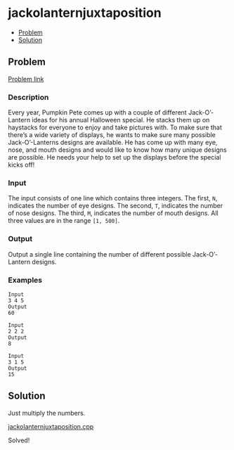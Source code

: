 # jackolanternjuxtaposition
- [Problem](#problem)
- [Solution](#jackolanternjuxtaposition.cpp)

## Problem
[Problem link](https://open.kattis.com/problems/jackolanternjuxtaposition)

### Description
Every year, Pumpkin Pete comes up with a couple of different Jack-O’-Lantern ideas for his annual Halloween special. He stacks them up on haystacks for everyone to enjoy and take pictures with. To make sure that there’s a wide variety of displays, he wants to make sure many possible Jack-O’-Lanterns designs are available. He has come up with many eye, nose, and mouth designs and would like to know how many unique designs are possible. He needs your help to set up the displays before the special kicks off!

### Input
The input consists of one line which contains three integers. The first, `N`, indicates the number of eye designs. The second, `T`, indicates the number of nose designs. The third, `M`, indicates the number of mouth designs. All three values are in the range `[1, 500]`.

### Output
Output a single line containing the number of different possible Jack-O’-Lantern designs.

### Examples
```
Input
3 4 5
Output
60
```
```
Input
2 2 2
Output
8
```
```
Input
3 1 5
Output
15
```

## Solution
Just multiply the numbers.

[jackolanternjuxtaposition.cpp](./jackolanternjuxtaposition.cpp)

Solved!